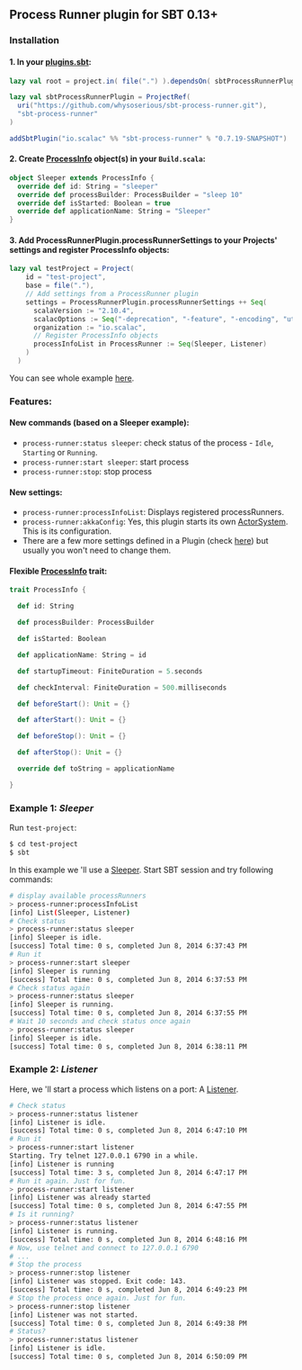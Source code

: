 ## Process Runner plugin for SBT 0.13+

### Installation

#### 1. In your [plugins.sbt](https://github.com/whysoserious/sbt-process-runner/blob/master/test-project%2Fproject%2Fplugins.sbt):


```scala
lazy val root = project.in( file(".") ).dependsOn( sbtProcessRunnerPlugin )

lazy val sbtProcessRunnerPlugin = ProjectRef(
  uri("https://github.com/whysoserious/sbt-process-runner.git"),
  "sbt-process-runner"
)

addSbtPlugin("io.scalac" %% "sbt-process-runner" % "0.7.19-SNAPSHOT")
```


#### 2. Create [ProcessInfo](https://github.com/whysoserious/sbt-process-runner/blob/master/process-runner/src/main/scala/jz/io.scalac.processrunner/ProcessInfo.scala#L7-L31) object(s) in your `Build.scala`:

```scala
object Sleeper extends ProcessInfo {
  override def id: String = "sleeper"
  override def processBuilder: ProcessBuilder = "sleep 10"
  override def isStarted: Boolean = true
  override def applicationName: String = "Sleeper"
}
```

#### 3. Add ProcessRunnerPlugin.processRunnerSettings to your Projects' settings and register ProcessInfo objects:

```scala
lazy val testProject = Project(
    id = "test-project",
    base = file("."),
    // Add settings from a ProcessRunner plugin
    settings = ProcessRunnerPlugin.processRunnerSettings ++ Seq(
      scalaVersion := "2.10.4",
      scalacOptions := Seq("-deprecation", "-feature", "-encoding", "utf8", "-language:postfixOps"),
      organization := "io.scalac",
      // Register ProcessInfo objects
      processInfoList in ProcessRunner := Seq(Sleeper, Listener)
    )
  )
```

You can see whole example [here](https://github.com/whysoserious/sbt-process-runner/blob/master/test-project%2Fproject%2FBuild.scala).

### Features:

#### New commands (based on a Sleeper example):

* `process-runner:status sleeper`: check status of the process - `Idle`, `Starting` or `Running`.
* `process-runner:start sleeper`: start process
* `process-runner:stop`: stop process

#### New settings:
* `process-runner:processInfoList`: Displays registered processRunners.
* `process-runner:akkaConfig`: Yes, this plugin starts its own [ActorSystem](http://doc.akka.io/docs/akka/2.3.3/general/actor-systems.html). This is its configuration.
* There are a few more settings defined in a Plugin (check [here](https://github.com/whysoserious/sbt-process-runner/blob/master/sbt-process-runner%2Fsrc%2Fmain%2Fscala%2FProcessRunnerPlugin.scala#L28-L37)) but usually you won't need to change them.

#### Flexible [ProcessInfo](https://github.com/whysoserious/sbt-process-runner/blob/master/process-runner%2Fsrc%2Fmain%2Fscala%2Fjz%2Fio.scalac.processrunner%2FProcessInfo.scala) trait:

```scala
trait ProcessInfo {

  def id: String

  def processBuilder: ProcessBuilder

  def isStarted: Boolean

  def applicationName: String = id

  def startupTimeout: FiniteDuration = 5.seconds

  def checkInterval: FiniteDuration = 500.milliseconds

  def beforeStart(): Unit = {}

  def afterStart(): Unit = {}

  def beforeStop(): Unit = {}

  def afterStop(): Unit = {}

  override def toString = applicationName

}
```

### Example 1: _Sleeper_
Run `test-project`:
```bash
$ cd test-project
$ sbt
```

In this example we 'll use a [Sleeper](https://github.com/whysoserious/sbt-process-runner/blob/master/test-project/project/Build.scala#L23-L28). Start SBT session and try following commands:

```bash
# display available processRunners
> process-runner:processInfoList
[info] List(Sleeper, Listener)
# Check status
> process-runner:status sleeper
[info] Sleeper is idle.
[success] Total time: 0 s, completed Jun 8, 2014 6:37:43 PM
# Run it
> process-runner:start sleeper
[info] Sleeper is running
[success] Total time: 0 s, completed Jun 8, 2014 6:37:53 PM
# Check status again
> process-runner:status sleeper
[info] Sleeper is running.
[success] Total time: 0 s, completed Jun 8, 2014 6:37:55 PM
# Wait 10 seconds and check status once again
> process-runner:status sleeper
[info] Sleeper is idle.
[success] Total time: 0 s, completed Jun 8, 2014 6:38:11 PM
```

### Example 2: _Listener_

Here, we 'll start a process which listens on a port: A [Listener](https://github.com/whysoserious/sbt-process-runner/blob/master/test-project/project/Build.scala#L35-L59).

```bash
# Check status
> process-runner:status listener
[info] Listener is idle.
[success] Total time: 0 s, completed Jun 8, 2014 6:47:10 PM
# Run it
> process-runner:start listener
Starting. Try telnet 127.0.0.1 6790 in a while.
[info] Listener is running
[success] Total time: 3 s, completed Jun 8, 2014 6:47:17 PM
# Run it again. Just for fun.
> process-runner:start listener
[info] Listener was already started
[success] Total time: 0 s, completed Jun 8, 2014 6:47:55 PM
# Is it running?
> process-runner:status listener
[info] Listener is running.
[success] Total time: 0 s, completed Jun 8, 2014 6:48:16 PM
# Now, use telnet and connect to 127.0.0.1 6790
# ...
# Stop the process
> process-runner:stop listener
[info] Listener was stopped. Exit code: 143.
[success] Total time: 0 s, completed Jun 8, 2014 6:49:23 PM
# Stop the process once again. Just for fun.
> process-runner:stop listener
[info] Listener was not started.
[success] Total time: 0 s, completed Jun 8, 2014 6:49:38 PM
# Status?
> process-runner:status listener
[info] Listener is idle.
[success] Total time: 0 s, completed Jun 8, 2014 6:50:09 PM
```
